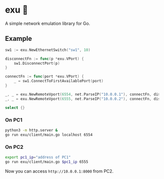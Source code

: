 # exu 🚞

A simple network emulation library for Go.

## Example

```go
sw1 := exu.NewEthernetSwitch("sw1", 10)

disconnectFn := func(p *exu.VPort) {
    sw1.DisconnectPort(p)
}

connectFn := func(port *exu.VPort) {
    _ = sw1.ConnectToFirstAvailablePort(port)
}

_, _ = exu.NewRemoteVport(6554, net.ParseIP("10.0.0.1"), connectFn, disconnectFn)
_, _ = exu.NewRemoteVport(6555, net.ParseIP("10.0.0.2"), connectFn, disconnectFn)

select {}
```

### On PC1

```bash
python3 -m http.server &
go run exu/client/main.go localhost 6554
```

### On PC2

```bash
export pc1_ip="address of PC1"
go run exu/client/main.go $pc1_ip 6555
```

Now you can access `http://10.0.0.1:8000` from PC2.